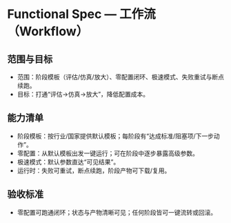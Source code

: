 # Functional Spec — 工作流（Workflow）

## 范围与目标
- 范围：阶段模板（评估/仿真/放大）、零配置闭环、极速模式、失败重试与断点续跑。
- 目标：打通“评估→仿真→放大”，降低配置成本。

## 能力清单
- 阶段模板：按行业/国家提供默认模板；每阶段有“达成标准/阻塞项/下一步动作”。
- 零配置：从默认模板出发一键运行；可在阶段中逐步暴露高级参数。
- 极速模式：默认参数直达“可见结果”。
- 运行时：失败可重试，断点续跑，阶段产物可下载/复用。

## 验收标准
- 零配置可跑通闭环；状态与产物清晰可见；任何阶段皆可一键流转或回滚。
